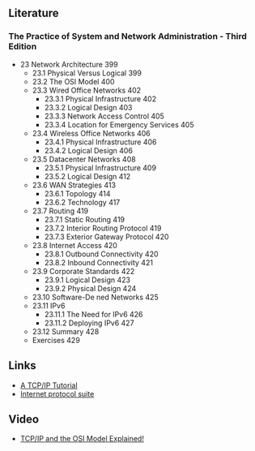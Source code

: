 ## Literature
### The Practice of System and Network Administration - Third Edition
* 23 Network Architecture 399
	* 23.1 Physical Versus Logical 399
	* 23.2 The OSI Model 400
	* 23.3 Wired Office Networks 402
		* 23.3.1 Physical Infrastructure 402
		* 23.3.2 Logical Design 403
		* 23.3.3 Network Access Control 405
		* 23.3.4 Location for Emergency Services 405
	* 23.4 Wireless Office Networks 406
		* 23.4.1 Physical Infrastructure 406
		* 23.4.2 Logical Design 406
	* 23.5 Datacenter Networks 408
		* 23.5.1 Physical Infrastructure 409
		* 23.5.2 Logical Design 412
	* 23.6 WAN Strategies 413
		* 23.6.1 Topology 414
		* 23.6.2 Technology 417
	* 23.7 Routing 419
		* 23.7.1 Static Routing 419
		* 23.7.2 Interior Routing Protocol 419
		* 23.7.3 Exterior Gateway Protocol 420
	* 23.8 Internet Access 420
		* 23.8.1 Outbound Connectivity 420
		* 23.8.2 Inbound Connectivity 421
	* 23.9 Corporate Standards 422
		* 23.9.1 Logical Design 423
		* 23.9.2 Physical Design 424
	* 23.10 Software-De ned Networks 425
	* 23.11 IPv6
		* 23.11.1 The Need for IPv6 426
		* 23.11.2 Deploying IPv6 427
	* 23.12 Summary 428
	* Exercises 429

## Links   
* [A TCP/IP Tutorial](https://tools.ietf.org/html/rfc1180)
* [Internet protocol suite](https://en.wikipedia.org/wiki/Internet_protocol_suite)

## Video
* [TCP/IP and the OSI Model Explained!](https://www.youtube.com/watch?v=e5DEVa9eSN0)
